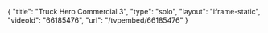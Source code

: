 {
    "title": "Truck Hero Commercial 3",
    "type": "solo",
    "layout": "iframe-static",
    "videoId": "66185476",
    "url": "\/tvpembed\/66185476"
}